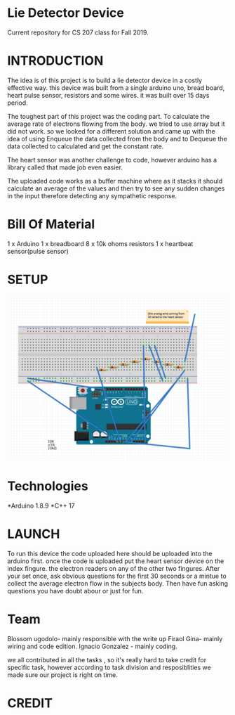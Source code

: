 # Lie Detector Device 
Current repository for CS 207 class for Fall 2019.

INTRODUCTION
=================
The idea is of this project is to build a lie detector device in a costly effective way. this device was built from a single arduino uno, bread board, heart pulse sensor, resistors and some wires. it was built over 15 days period. 

The toughest part of this project was the coding part. To calculate the average rate of electrons flowing from the body. we tried to use array but it did not work. so we looked for a different solution and came up with the idea of using Enqueue the data collected from the body and to Dequeue the data collected to calculated and get the constant rate.

The heart sensor was another challenge to code, however arduino has a library called <PulseSensorPlyaground> that made job even easier.  


The uploaded code works as a buffer machine where as it stacks it should calculate an average of the values and then try to see any sudden changes in the input therefore detecting any sympathetic response. 

Bill Of Material
====================
1 x Arduino
1 x breadboard
8 x 10k ohoms resistors
1 x heartbeat sensor(pulse sensor)

SETUP
====================
![alt text][pic2]

[pic2]: https://github.com/IgaGonzalez/CS-207/blob/master/Screen%20Shot%202019-12-05%20at%2011.07.04%20PM.png "Logo Title Text 2"


Technologies
============
*Arduino 1.8.9
*C++ 17

LAUNCH
=========
To run this device the code uploaded here should be uploaded into the arduino first. once the code is uploaded put the heart sensor device on the index fingure. the electron readers on any of the other two fingures. After your set once, ask obvious questions for the first 30 seconds or a mintue to collect the average electron flow in the subjects body. Then have fun asking questions you have doubt abour or just for fun. 

Team
=====
Blossom ugodolo- mainly responsible with the write up
Firaol Gina- mainly wiring and code edition.
Ignacio Gonzalez - mainly coding. 

we all contributed in all the tasks , so it's really hard to take credit for specific task, however according to task division and resposiblities we made sure our project is right on time. 

CREDIT
=======
